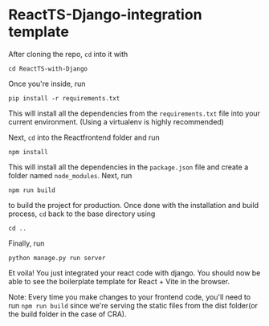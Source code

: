 # ReactTS-Django-integration template

After cloning the repo, `cd` into it with
```
cd ReactTS-with-Django
```
Once you're inside, run
```
pip install -r requirements.txt
```
This will install all the dependencies from the `requirements.txt` file into your current environment. (Using a virtualenv is highly recommended)

Next, `cd` into the Reactfrontend folder and run 
```
npm install 
```
This will install all the dependencies in the `package.json` file and create a folder named `node_modules`.
Next, run 
```
npm run build
``` 
to build the project for production. Once done with the installation and build process, `cd` back to the base directory using 
```
cd ..
```
Finally, run 
```
python manage.py run server
```

Et voila! You just integrated your react code with django. You should now be able to see the boilerplate template for React + Vite in the browser.

Note: Every time you make changes to your frontend code, you'll need to run `npm run build` since we're serving the static files from the dist folder(or the build folder in the case of CRA).
